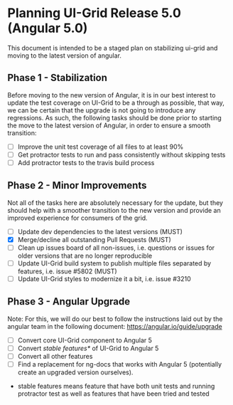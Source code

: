 # Planning UI-Grid Release 5.0 (Angular 5.0)

This document is intended to be a staged plan on stabilizing ui-grid and moving to the latest version of angular.

## Phase 1 - Stabilization

Before moving to the new version of Angular, it is in our best interest to update the test coverage on UI-Grid to be a through as possible, that way, we can be certain that the upgrade is not going to introduce any regressions. As such, the following tasks should be done prior to starting the move to the latest version of Angular, in order to ensure a smooth transition:

- [ ] Improve the unit test coverage of all files to at least 90%
- [ ] Get protractor tests to run and pass consistently without skipping tests
- [ ] Add protractor tests to the travis build process

## Phase 2 - Minor Improvements

Not all of the tasks here are absolutely necessary for the update, but they should help with a smoother transition to the new version and provide an improved experience for consumers of the grid.

- [ ] Update dev dependencies to the latest versions (MUST)
- [x] Merge/decline all outstanding Pull Requests (MUST)
- [ ] Clean up issues board of all non-issues, i.e. questions or issues for older versions that are no longer reproducible
- [ ] Update UI-Grid build system to publish multiple files separated by features, i.e. issue #5802 (MUST)
- [ ] Update UI-Grid styles to modernize it a bit, i.e. issue #3210

## Phase 3 - Angular Upgrade
Note: For this, we will do our best to follow the instructions laid out by the angular team in the following document: https://angular.io/guide/upgrade

- [ ] Convert core UI-Grid component to Angular 5
- [ ] Convert _stable features*_ of UI-Grid to Angular 5
- [ ] Convert all other features
- [ ] Find a replacement for ng-docs that works with Angular 5 (potentially create an upgraded version ourselves).

* stable features means feature that have both unit tests and running protractor test as well as features that have been tried and tested
